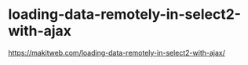 # loading-data-remotely-in-select2-with-ajax
 
https://makitweb.com/loading-data-remotely-in-select2-with-ajax/